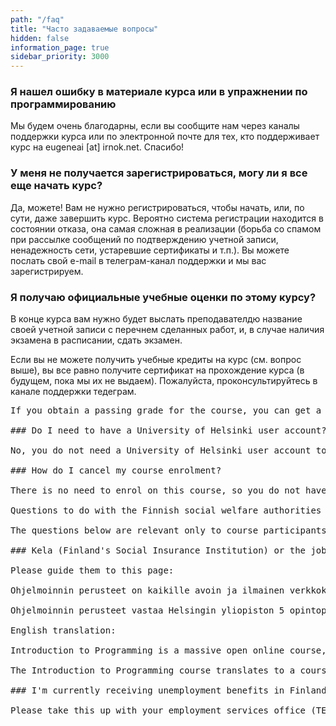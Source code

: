 ```yaml
---
path: "/faq"
title: "Часто задаваемые вопросы"
hidden: false
information_page: true
sidebar_priority: 3000
---
```


<table-of-contents></table-of-contents>

### Я нашел ошибку в материале курса или в упражнении по программированию

Мы будем очень благодарны, если вы сообщите нам через каналы поддержки курса или по электронной почте для тех, кто поддерживает курс на eugeneai [at] irnok.net. Спасибо!

### У меня не получается зарегистрироваться, могу ли я все еще начать курс?

Да, можете! Вам не нужно регистрироваться, чтобы начать, или, по сути, даже завершить курс. Вероятно система регистрации находится в состоянии отказа, она самая сложная в реализации (борьба со спамом при рассылке сообщений по подтверждению учетной записи, ненадежность сети, устаревшие сертификаты и т.п.). Вы можете послать свой e-mail в телеграм-канал поддержки и мы вас зарегистрируем.

### Я получаю официальные учебные оценки по этому курсу?

В конце курса вам нужно будет выслать преподавателдю название своей учетной записи с перечнем сделанных работ, и, в случае наличия экзамена в расписании, сдать экзамен.

Если вы не можете получить учебные кредиты на курс (см. вопрос выше), вы все равно получите сертификат на прохождение курса (в будущем, пока мы их не выдаем). Пожалуйста, проконсультируйтесь в канале поддержки тедеграм.


<pre>
If you obtain a passing grade for the course, you can get a certificate from here: https://www.mooc.fi/en/profile/completions. Just log in with your MOOC account.

### Do I need to have a University of Helsinki user account?

No, you do not need a University of Helsinki user account to study on this course.

### How do I cancel my course enrolment?

There is no need to enrol on this course, so you do not have to unenrol either. All you have to do is stop participating in the course.

<span class="h2">Questions to do with the Finnish social welfare authorities</span>

<notice>The questions below are relevant only to course participants dealing with the Finnish social welfare authorities.</notice>

### Kela (Finland's Social Insurance Institution) or the jobseekers' services in Finland wants a statement about this course or a transcript of my studies

Please guide them to this page:

Ohjelmoinnin perusteet on kaikille avoin ja ilmainen verkkokurssi. Kurssin käymistä voi verrata kirjan lainaamiseen kirjastosta. Kirjastosta lainattava kirja saattaa liittyä johonkin yliopisto-opintoihin liittyvään kurssiin. Aivan samalla tavalla kuin kirjastosta lainattava kirja, verkkokurssimme on luettavissa huvin ja itsensä sivistämisen vuoksi tai yliopisto-opintojen edistämiseksi.

Ohjelmoinnin perusteet vastaa Helsingin yliopiston 5 opintopisteen kurssia. Kurssin suorittajat eivät kuitenkaan automaattisesti ole Helsingin yliopiston opiskelijoita, emmekä pakota ketään suorittamaan kurssia opintopisteisiin johtavassa muodossa. Kurssin suorittamisesta voi kuitenkin halutessaan saada opintopisteitä. Kurssille osallistuminen ei oikeuta opintotukeen.

English translation:

Introduction to Programming is a massive open online course, free of charge and open to all. Taking the course is comparable to borrowing a book from the library. A book may be relevant to some university studies, but not all who borrow it are studying at a university. Similarly, this open online course can be taken just for fun and self improvement, or it can be a part of a university degree.

The Introduction to Programming course translates to a course worth 5 study credits at the University of Helsinki. However, course participants are not automatically University of Helsinki students, and it is possible to participate in the course in a way that will not result in study credits. If the participant so wishes, they may receive credits for this course. Participating in this course does not entitle the participant to a governmental study grant.

### I'm currently receiving unemployment benefits in Finland. Can I still take this course?

Please take this up with your employment services office (TE-toimisto). Unfortunately, not all employment services offices treat this course in the same way. Some offices have withdrawn benefits for simply participating in the course, even if the participant is not aiming for a right to study or official study credits. On the other hand, some offices have even recommended this course without withdrawing benefits.
</pre>
